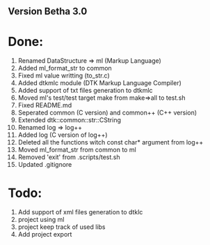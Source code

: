 ## Version Betha 3.0
# Done:
<ol>
    <li>Renamed DataStructure => ml (Markup Language)</li>
    <li>Added ml_format_str to common</li>
    <li>Fixed ml value writting (to_str.c)</li>
    <li>Added dtkmlc module (DTK Markup Language Compiler)</li>
    <li>Added support of txt files generation to dtkmlc</li>
    <li>Moved ml's test/test target make from make=>all to test.sh</li>
    <li>Fixed README.md</li>
    <li>Seperated common (C version) and common++ (C++ version)</li>
    <li>Extended dtk::common::str::CString</li>
    <li>Renamed log => log++</li>
    <li>Added log (C version of log++)</li>
    <li>Deleted all the functions witch const char* argument from log++</li>
    <li>Moved ml_format_str from common to ml</li>
    <li>Removed 'exit' from .scripts/test.sh</li>
    <li>Updated .gitignore</li>
</ol>

# Todo:
<ol>
    <li>Add support of xml files generation to dtklc</li>
    <li>project using ml</li>
    <li>project keep track of used libs</li>
    <li>Add project export</li>
</ol>
